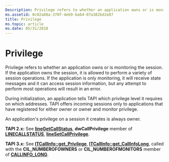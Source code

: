 ```yaml
---
Description: Privilege refers to whether an application owns or is monitoring the session.
ms.assetid: 0c02a88a-370f-4eb9-ba64-07a382bd2e87
title: Privilege
ms.topic: article
ms.date: 05/31/2018
---
```


# Privilege

Privilege refers to whether an application owns or is monitoring the session. If the application owns the session, it is allowed to perform a variety of session operations. If the application is only monitoring, it will receive state messages and it can access session information, but any attempt to perform most operations will result in an error.

During initialization, an application tells TAPI which privilege level it requires on which addresses. TAPI offers incoming sessions only to applications that have registered for either owner or owner and monitor privilege.

An application's privilege on a session it creates is always owner.

**TAPI 2.x:** See [**lineGetCallStatus**](https://msdn.microsoft.com/library/ms735723(v=VS.85).aspx), **dwCallPrivilege** member of [**LINECALLSTATUS**](https://msdn.microsoft.com/library/ms735544(v=VS.85).aspx), [**lineSetCallPrivilege**](https://msdn.microsoft.com/library/ms736088(v=VS.85).aspx).

**TAPI 3.x:** See [**ITCallInfo::get\_Privilege**](/windows/desktop/api/tapi3if/nf-tapi3if-itcallinfo-get_privilege), [**ITCallInfo::get\_CallInfoLong**](/windows/desktop/api/tapi3if/nf-tapi3if-itcallinfo-get_callinfolong), called with the **CIL\_NUMBEROFOWNERS** or **CIL\_NUMBEROFMONITORS** member of [**CALLINFO\_LONG**](/windows/desktop/api/Tapi3if/ne-tapi3if-callinfo_long).

 

 



